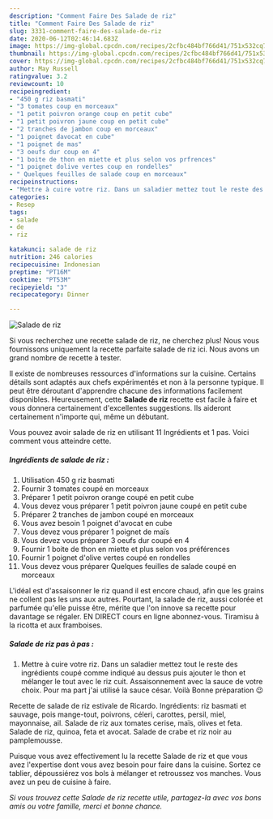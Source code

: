 ```yaml
---
description: "Comment Faire Des Salade de riz"
title: "Comment Faire Des Salade de riz"
slug: 3331-comment-faire-des-salade-de-riz
date: 2020-06-12T02:46:14.683Z
image: https://img-global.cpcdn.com/recipes/2cfbc484bf766d41/751x532cq70/salade-de-riz-photo-principale-de-la-recette.jpg
thumbnail: https://img-global.cpcdn.com/recipes/2cfbc484bf766d41/751x532cq70/salade-de-riz-photo-principale-de-la-recette.jpg
cover: https://img-global.cpcdn.com/recipes/2cfbc484bf766d41/751x532cq70/salade-de-riz-photo-principale-de-la-recette.jpg
author: May Russell
ratingvalue: 3.2
reviewcount: 10
recipeingredient:
- "450 g riz basmati"
- "3 tomates coup en morceaux"
- "1 petit poivron orange coup en petit cube"
- "1 petit poivron jaune coup en petit cube"
- "2 tranches de jambon coup en morceaux"
- "1 poignet davocat en cube"
- "1 poignet de mas"
- "3 oeufs dur coup en 4"
- "1 boite de thon en miette et plus selon vos prfrences"
- "1 poignet dolive vertes coup en rondelles"
- " Quelques feuilles de salade coup en morceaux"
recipeinstructions:
- "Mettre à cuire votre riz. Dans un saladier mettez tout le reste des ingrédients coupé comme indiqué au dessus puis ajouter le thon et mélanger le tout avec le riz cuit. Assaisonnement avec la sauce de votre choix. Pour ma part j&#39;ai utilisé la sauce césar. Voilà Bonne préparation 😉"
categories:
- Resep
tags:
- salade
- de
- riz

katakunci: salade de riz 
nutrition: 246 calories
recipecuisine: Indonesian
preptime: "PT16M"
cooktime: "PT53M"
recipeyield: "3"
recipecategory: Dinner

---
```



![Salade de riz](https://img-global.cpcdn.com/recipes/2cfbc484bf766d41/751x532cq70/salade-de-riz-photo-principale-de-la-recette.jpg)

Si vous recherchez une recette salade de riz, ne cherchez plus! Nous vous fournissons uniquement la recette parfaite salade de riz ici. Nous avons un grand nombre de recette à tester.

Il existe de nombreuses ressources d'informations sur la cuisine. Certains détails sont adaptés aux chefs expérimentés et non à la personne typique. Il peut être déroutant d'apprendre chacune des informations facilement disponibles. Heureusement, cette <strong> Salade de riz </strong> recette est facile à faire et vous donnera certainement d'excellentes suggestions. Ils aideront certainement n'importe qui, même un débutant.

<!--inarticleads1-->

Vous pouvez avoir salade de riz en utilisant 11 Ingrédients et 1 pas. Voici comment vous atteindre cette.

##### Ingrédients de salade de riz :

1. Utilisation 450 g riz basmati
1. Fournir 3 tomates coupé en morceaux
1. Préparer 1 petit poivron orange coupé en petit cube
1. Vous devez vous préparer 1 petit poivron jaune coupé en petit cube
1. Préparer 2 tranches de jambon coupé en morceaux
1. Vous avez besoin 1 poignet d&#39;avocat en cube
1. Vous devez vous préparer 1 poignet de maïs
1. Vous devez vous préparer 3 oeufs dur coupé en 4
1. Fournir 1 boite de thon en miette et plus selon vos préférences
1. Fournir 1 poignet d&#39;olive vertes coupé en rondelles
1. Vous devez vous préparer  Quelques feuilles de salade coupé en morceaux


L&#39;idéal est d&#39;assaisonner le riz quand il est encore chaud, afin que les grains ne collent pas les uns aux autres. Pourtant, la salade de riz, aussi colorée et parfumée qu&#39;elle puisse être, mérite que l&#39;on innove sa recette pour davantage se régaler. EN DIRECT cours en ligne abonnez-vous. Tiramisu à la ricotta et aux framboises. 

<!--inarticleads2-->

##### Salade de riz pas à pas :

1. Mettre à cuire votre riz. Dans un saladier mettez tout le reste des ingrédients coupé comme indiqué au dessus puis ajouter le thon et mélanger le tout avec le riz cuit. Assaisonnement avec la sauce de votre choix. Pour ma part j&#39;ai utilisé la sauce césar. Voilà Bonne préparation 😉


Recette de salade de riz estivale de Ricardo. Ingrédients: riz basmati et sauvage, pois mange-tout, poivrons, céleri, carottes, persil, miel, mayonnaise, ail. Salade de riz aux tomates cerise, maïs, olives et feta. Salade de riz, quinoa, feta et avocat. Salade de crabe et riz noir au pamplemousse. 

<!--inarticleads1-->

<p>
Puisque vous avez effectivement lu la recette Salade de riz et que vous avez l'expertise dont vous avez besoin pour faire dans la cuisine. Sortez ce tablier, dépoussiérez vos bols à mélanger et retroussez vos manches. Vous avez un peu de cuisine à faire.
</p>

<p>
<i>Si vous trouvez cette Salade de riz recette utile, partagez-la avec vos bons amis ou votre famille, merci et bonne chance.</i>
</p>
